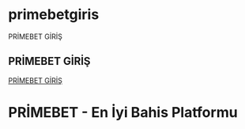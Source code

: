 # primebetgiris
PRİMEBET GİRİŞ 

## PRİMEBET GİRİŞ

[PRİMEBET GİRİŞ](https://t.me/marormaus)


# PRİMEBET - En İyi Bahis Platformu
